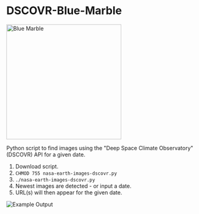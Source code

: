 # DSCOVR-Blue-Marble

<img src="https://epic.gsfc.nasa.gov/archive/natural/2020/12/30/png/epic_1b_20201230163017.png" alt="Blue Marble" width="300">

Python script to find images using the "Deep Space Climate Observatory" (DSCOVR) API for a given date.

1. Download script. 
2. `CHMOD 755 nasa-earth-images-dscovr.py`
3. `./nasa-earth-images-dscovr.py`
4. Newest images are detected - or input a date.
5. URL(s) will then appear for the given date.

<img src="https://user-images.githubusercontent.com/984097/63964625-0c768380-ca87-11e9-9ae3-d3e253719c24.png" alt="Example Output">
